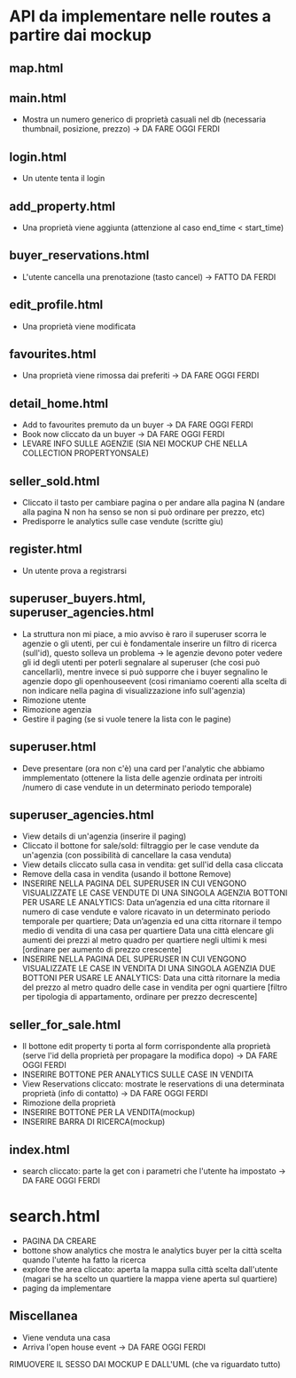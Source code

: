 # API da implementare nelle routes a partire dai mockup

## map.html

## main.html

- Mostra un numero generico di proprietà casuali nel db (necessaria thumbnail, posizione, prezzo) -> DA FARE OGGI FERDI

## login.html

- Un utente tenta il login

## add_property.html

- Una proprietà viene aggiunta (attenzione al caso end_time < start_time)

## buyer_reservations.html

- L'utente cancella una prenotazione (tasto cancel) -> FATTO DA FERDI

## edit_profile.html

- Una proprietà viene modificata

## favourites.html

- Una proprietà viene rimossa dai preferiti -> DA FARE OGGI FERDI

## detail_home.html

- Add to favourites premuto da un buyer -> DA FARE OGGI FERDI
- Book now cliccato da un buyer -> DA FARE OGGI FERDI
- LEVARE INFO SULLE AGENZIE (SIA NEI MOCKUP CHE NELLA COLLECTION PROPERTYONSALE)

## seller_sold.html

- Cliccato il tasto per cambiare pagina o per andare alla pagina N (andare alla pagina N non ha senso se non si può ordinare per prezzo, etc)
- Predisporre le analytics sulle case vendute (scritte giu)


## register.html

- Un utente prova a registrarsi 

## superuser_buyers.html, superuser_agencies.html

- La struttura non mi piace, a mio avviso è raro il superuser scorra le agenzie o gli utenti, per cui è fondamentale inserire un filtro di ricerca (sull'id), questo solleva un problema -> le agenzie devono poter vedere gli id degli utenti per poterli segnalare al superuser (che cosi può cancellarli), mentre invece si può supporre che i buyer segnalino le agenzie dopo gli openhouseevent (cosi rimaniamo coerenti alla scelta di non indicare nella pagina di visualizzazione info sull'agenzia)
- Rimozione utente
- Rimozione agenzia
- Gestire il paging (se si vuole tenere la lista con le pagine)

## superuser.html

- Deve presentare (ora non c'è) una card per l'analytic che abbiamo immplementato (ottenere la lista delle agenzie ordinata per introiti /numero di case vendute in un determinato periodo temporale)

## superuser_agencies.html

- View details di un'agenzia (inserire il paging)
- Cliccato il bottone for sale/sold: filtraggio per le case vendute da un'agenzia (con possibilità di cancellare la casa venduta)
- View details cliccato sulla casa in vendita: get sull'id della casa cliccata
- Remove della casa in vendita (usando il bottone Remove)
- INSERIRE NELLA PAGINA DEL SUPERUSER IN CUI VENGONO VISUALIZZATE LE CASE VENDUTE DI UNA SINGOLA AGENZIA BOTTONI PER USARE LE ANALYTICS:
    Data un’agenzia ed una citta ritornare il numero di case vendute e valore ricavato in un determinato periodo temporale  per quartiere;
    Data un’agenzia ed una citta ritornare il tempo medio di vendita di una casa per quartiere
    Data una città elencare gli aumenti dei prezzi al metro quadro per quartiere negli ultimi k mesi    [ordinare per aumento di prezzo crescente]
- INSERIRE NELLA PAGINA DEL SUPERUSER IN CUI VENGONO VISUALIZZATE LE CASE IN VENDITA DI UNA SINGOLA AGENZIA DUE BOTTONI PER USARE LE ANALYTICS:
    Data una città ritornare la media del prezzo al metro quadro delle case in vendita per ogni quartiere [filtro per tipologia di appartamento, ordinare per prezzo decrescente]

## seller_for_sale.html

- Il bottone edit property ti porta al form corrispondente alla proprietà (serve l'id della proprietà per propagare la modifica dopo) -> DA FARE OGGI FERDI
- INSERIRE BOTTONE PER ANALYTICS SULLE CASE IN VENDITA
- View Reservations cliccato: mostrate le reservations di una determinata proprietà (info di contatto) -> DA FARE OGGI FERDI
- Rimozione della proprietà
- INSERIRE BOTTONE PER LA VENDITA(mockup)
- INSERIRE BARRA DI RICERCA(mockup)

## index.html

- search cliccato: parte la get con i parametri che l'utente ha impostato -> DA FARE OGGI FERDI

# search.html

- PAGINA DA CREARE
- bottone show analytics che mostra le analytics buyer per la città scelta quando l'utente ha fatto la ricerca
- explore the area cliccato: aperta la mappa sulla città scelta dall'utente (magari se ha scelto un quartiere la mappa viene aperta sul quartiere)
- paging da implementare

## Miscellanea

- Viene venduta una casa
- Arriva l'open house event -> DA FARE OGGI FERDI

RIMUOVERE IL SESSO DAI MOCKUP E DALL'UML (che va riguardato tutto)
